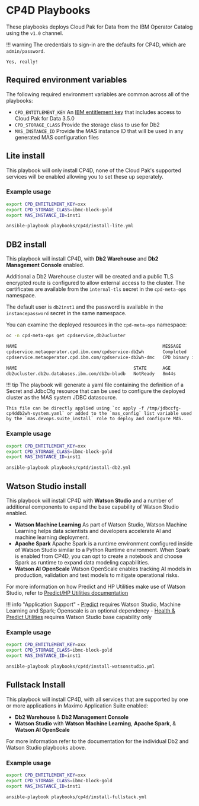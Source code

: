 # CP4D Playbooks
These playbooks deploys Cloud Pak for Data from the IBM Operator Catalog using the `v1.0` channel.

!!! warning
    The credentials to sign-in are the defaults for CP4D, which are `admin/password`.

    Yes, really!


## Required environment variables
The following required environment variables are common across all of the playbooks:

- `CPD_ENTITLEMENT_KEY` An [IBM entitlement key](https://myibm.ibm.com/products-services/containerlibrary) that includes access to Cloud Pak for Data 3.5.0
- `CPD_STORAGE_CLASS` Provide the storage class to use for Db2
- `MAS_INSTANCE_ID` Provide the MAS instance ID that will be used in any generated MAS configuration files


## Lite install
This playbook will only install CP4D, none of the Cloud Pak's supported services will be enabled allowing you to set these up seperately.

### Example usage
```bash
export CPD_ENTITLEMENT_KEY=xxx
export CPD_STORAGE_CLASS=ibmc-block-gold
export MAS_INSTANCE_ID=inst1

ansible-playbook playbooks/cp4d/install-lite.yml
```


## DB2 install
This playbook will install CP4D, with **Db2 Warehouse** and **Db2 Management Console** enabled.

Additional a Db2 Warehouse cluster will be created and a public TLS encrypted route is configured to allow external access to the cluster. The certificates are available from the `internal-tls` secret in the `cpd-meta-ops` namespace.

The default user is `db2inst1` and the password is available in the `instancepassword` secret in the same namespace.

You can examine the deployed resources in the `cpd-meta-ops` namespace:

```bash
oc -n cpd-meta-ops get cpdservice,db2ucluster

NAME                                                       MESSAGE                 REASON   STATUS       LASTACTION   PHASE        CODE
cpdservice.metaoperator.cpd.ibm.com/cpdservice-db2wh       Completed                        Ready        CPDInstall   Ready        0
cpdservice.metaoperator.cpd.ibm.com/cpdservice-db2wh-dmc   CPD binary is running            Installing   CPDInstall   Installing   1

NAME                                            STATE      AGE
db2ucluster.db2u.databases.ibm.com/db2u-bludb   NotReady   8m44s
```

!!! tip
    The playbook will generate a yaml file containing the definition of a Secret and JdbcCfg resource that can be used to configure the deployed cluster as the MAS system JDBC datasource.

    This file can be directly applied using `oc apply -f /tmp/jdbccfg-cp4ddb2wh-system.yaml` or added to the `mas_config` list variable used by the `mas.devops.suite_install` role to deploy and configure MAS.


### Example usage
```bash
export CPD_ENTITLEMENT_KEY=xxx
export CPD_STORAGE_CLASS=ibmc-block-gold
export MAS_INSTANCE_ID=inst1

ansible-playbook playbooks/cp4d/install-db2.yml
```

## Watson Studio install
This playbook will install CP4D with **Watson Studio** and a number of additional components to expand the base capability of Watson Studio enabled.

- **Watson Machine Learning** As part of Watson Studio, Watson Machine Learning helps data scientists and developers accelerate AI and machine learning deployment.
- **Apache Spark** Apache Spark is a runtime environment configured inside of Watson Studio similar to a Python Runtime environment.  When Spark is enabled from CP4D, you can opt to create a notebook and choose Spark as runtime to expand data modeling capabilities.
- **Watson AI OpenScale**  Watson OpenScale enables tracking AI models in production, validation and test models to mitigate operational risks.

For more information on how Predict and HP Utilities make use of Watson Studio, refer to [Predict/HP Utilities documentation](https://www.ibm.com/docs/en/mhmpmh-and-p-u/8.2.0?topic=started-getting-data-scientists)

!!! info "Application Support"
    - [Predict](https://www.ibm.com/docs/en/mas84/8.4.0?topic=applications-maximo-predict) requires Watson Studio, Machine Learning and Spark; Openscale is an optional dependency
    - [Health & Predict Utilities](https://www.ibm.com/docs/en/mas84/8.4.0?topic=solutions-maximo-health-predict-utilities) requires Watson Studio base capability only

### Example usage
```bash
export CPD_ENTITLEMENT_KEY=xxx
export CPD_STORAGE_CLASS=ibmc-block-gold
export MAS_INSTANCE_ID=inst1

ansible-playbook playbooks/cp4d/install-watsonstudio.yml
```

## Fullstack Install
This playbook will install CP4D, with all services that are supported by one or more applications in Maximo Application Suite enabled:

- **Db2 Warehouse** & **Db2 Management Console**
- **Watson Studio** with **Watson Machine Learning**, **Apache Spark**, & **Watson AI OpenScale**

For more information refer to the documentation for the individual Db2 and Watson Studio playbooks above.

### Example usage
```bash
export CPD_ENTITLEMENT_KEY=xxx
export CPD_STORAGE_CLASS=ibmc-block-gold
export MAS_INSTANCE_ID=inst1

ansible-playbook playbooks/cp4d/install-fullstack.yml
```
